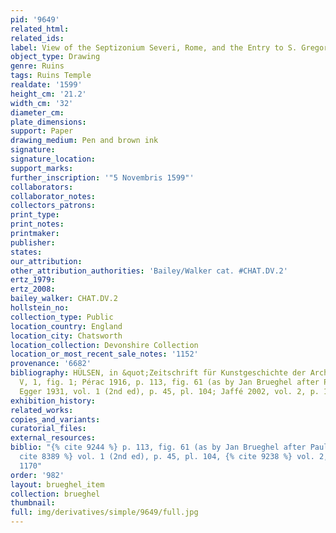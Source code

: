```yaml
---
pid: '9649'
related_html: 
related_ids: 
label: View of the Septizonium Severi, Rome, and the Entry to S. Gregorio Magno
object_type: Drawing
genre: Ruins
tags: Ruins Temple
realdate: '1599'
height_cm: '21.2'
width_cm: '32'
diameter_cm: 
plate_dimensions: 
support: Paper
drawing_medium: Pen and brown ink
signature: 
signature_location: 
support_marks: 
further_inscription: '"5 Novembris 1599"'
collaborators: 
collaborator_notes: 
collectors_patrons: 
print_type: 
print_notes: 
printmaker: 
publisher: 
states: 
our_attribution: 
other_attribution_authorities: 'Bailey/Walker cat. #CHAT.DV.2'
ertz_1979: 
ertz_2008: 
bailey_walker: CHAT.DV.2
hollstein_no: 
collection_type: Public
location_country: England
location_city: Chatsworth
location_collection: Devonshire Collection
location_or_most_recent_sale_notes: '1152'
provenance: '6682'
bibliography: HÜLSEN, in &quot;Zeitschrift für Kunstgeschichte der Architektüre,&quot;
  V, 1, fig. 1; Pérac 1916, p. 113, fig. 61 (as by Jan Brueghel after Paul Bril);
  Egger 1931, vol. 1 (2nd ed), p. 45, pl. 104; Jaffé 2002, vol. 2, p. 181, nr. 1170
exhibition_history: 
related_works: 
copies_and_variants: 
curatorial_files: 
external_resources: 
biblio: "{% cite 9244 %} p. 113, fig. 61 (as by Jan Brueghel after Paul Bril), {%
  cite 8389 %} vol. 1 (2nd ed), p. 45, pl. 104, {% cite 9238 %} vol. 2, p. 181, nr.
  1170"
order: '982'
layout: brueghel_item
collection: brueghel
thumbnail: 
full: img/derivatives/simple/9649/full.jpg
---
```


